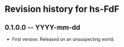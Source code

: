 # Revision history for hs-FdF

## 0.1.0.0 -- YYYY-mm-dd

* First version. Released on an unsuspecting world.
